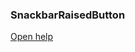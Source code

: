 ### SnackbarRaisedButton

<a href="http://www.material-ui.com/#/components/snackbar" target="_blank">Open help</a>